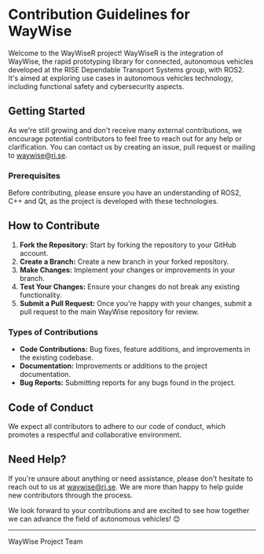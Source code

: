 # Contribution Guidelines for WayWise

Welcome to the WayWiseR project! WayWiseR is the integration of WayWise, the rapid prototyping library for connected, autonomous vehicles developed at the RISE Dependable Transport Systems group, with ROS2. It's aimed at exploring use cases in autonomous vehicles technology, including functional safety and cybersecurity aspects.

## Getting Started

As we're still growing and don't receive many external contributions, we encourage potential contributors to feel free to reach out for any help or clarification. You can contact us by creating an issue, pull request or mailing to waywise@ri.se.

### Prerequisites

Before contributing, please ensure you have an understanding of ROS2, C++ and Qt, as the project is developed with these technologies.

## How to Contribute

1. **Fork the Repository:** Start by forking the repository to your GitHub account.
2. **Create a Branch:** Create a new branch in your forked repository.
3. **Make Changes:** Implement your changes or improvements in your branch.
4. **Test Your Changes:** Ensure your changes do not break any existing functionality.
5. **Submit a Pull Request:** Once you're happy with your changes, submit a pull request to the main WayWise repository for review.

### Types of Contributions

- **Code Contributions:** Bug fixes, feature additions, and improvements in the existing codebase.
- **Documentation:** Improvements or additions to the project documentation.
- **Bug Reports:** Submitting reports for any bugs found in the project.

## Code of Conduct

We expect all contributors to adhere to our code of conduct, which promotes a respectful and collaborative environment.

## Need Help?

If you're unsure about anything or need assistance, please don't hesitate to reach out to us at waywise@ri.se. We are more than happy to help guide new contributors through the process.

We look forward to your contributions and are excited to see how together we can advance the field of autonomous vehicles! 😊

---

WayWise Project Team
